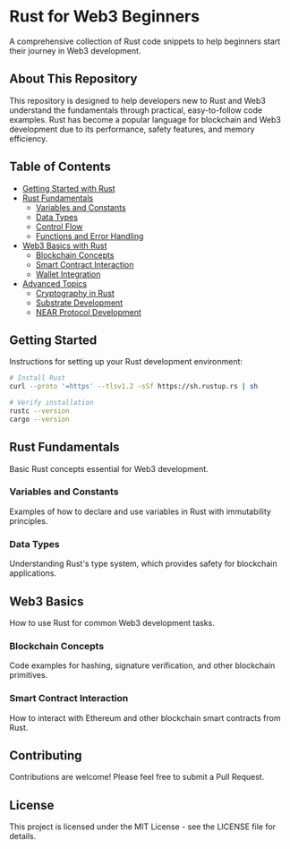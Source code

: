 # Rust for Web3 Beginners

A comprehensive collection of Rust code snippets to help beginners start their journey in Web3 development.


## About This Repository

This repository is designed to help developers new to Rust and Web3 understand the fundamentals through practical, easy-to-follow code examples. Rust has become a popular language for blockchain and Web3 development due to its performance, safety features, and memory efficiency.

## Table of Contents

- [Getting Started with Rust](#getting-started)
- [Rust Fundamentals](#rust-fundamentals)
  - [Variables and Constants](#variables-and-constants)
  - [Data Types](#data-types)
  - [Control Flow](#control-flow)
  - [Functions and Error Handling](#functions-and-error-handling)
- [Web3 Basics with Rust](#web3-basics)
  - [Blockchain Concepts](#blockchain-concepts)
  - [Smart Contract Interaction](#smart-contract-interaction)
  - [Wallet Integration](#wallet-integration)
- [Advanced Topics](#advanced-topics)
  - [Cryptography in Rust](#cryptography)
  - [Substrate Development](#substrate-development)
  - [NEAR Protocol Development](#near-protocol)

## Getting Started

Instructions for setting up your Rust development environment:

```bash
# Install Rust
curl --proto '=https' --tlsv1.2 -sSf https://sh.rustup.rs | sh

# Verify installation
rustc --version
cargo --version
```

## Rust Fundamentals

Basic Rust concepts essential for Web3 development.

### Variables and Constants

Examples of how to declare and use variables in Rust with immutability principles.

### Data Types

Understanding Rust's type system, which provides safety for blockchain applications.

## Web3 Basics

How to use Rust for common Web3 development tasks.

### Blockchain Concepts

Code examples for hashing, signature verification, and other blockchain primitives.

### Smart Contract Interaction

How to interact with Ethereum and other blockchain smart contracts from Rust.

## Contributing

Contributions are welcome! Please feel free to submit a Pull Request.

## License

This project is licensed under the MIT License - see the LICENSE file for details.
